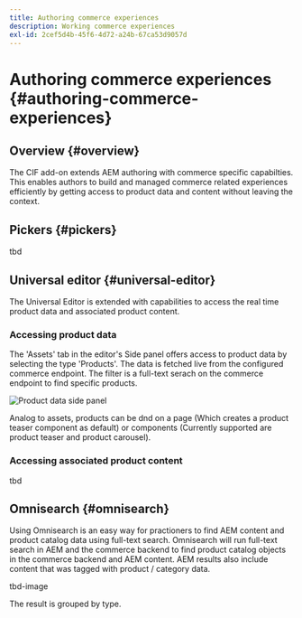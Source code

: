```yaml
---
title: Authoring commerce experiences
description: Working commerce experiences
exl-id: 2cef5d4b-45f6-4d72-a24b-67ca53d9057d
---
```

# Authoring commerce experiences {#authoring-commerce-experiences}

## Overview {#overview}

The CIF add-on extends AEM authoring with commerce specific capabilties. This enables authors to build and managed commerce related experiences efficiently by getting access to product data and content without leaving the context.

## Pickers {#pickers}

tbd

## Universal editor {#universal-editor}

The Universal Editor is extended with capabilities to access the real time product data and associated product content.

### Accessing product data

The 'Assets' tab in the editor's Side panel offers access to product data by selecting the type 'Products'. The data is fetched live from the configured commerce endpoint. The filter is a full-text serach on the commerce endpoint to find specific products.

![Product data side panel](assets/products-side-panel.png)

Analog to assets, products can be dnd on a page (Which creates a product teaser component as default) or components (Currently supported are product teaser and product carousel).

### Accessing associated product content

tbd

## Omnisearch {#omnisearch}

Using Omnisearch is an easy way for practioners to find AEM content and product catalog data using full-text search. Omnisearch will run full-text search in AEM and the commerce backend to find product catalog objects in the commerce backend and AEM content. AEM results also include content that was tagged with product / category data.

tbd-image

The result is grouped by type.
